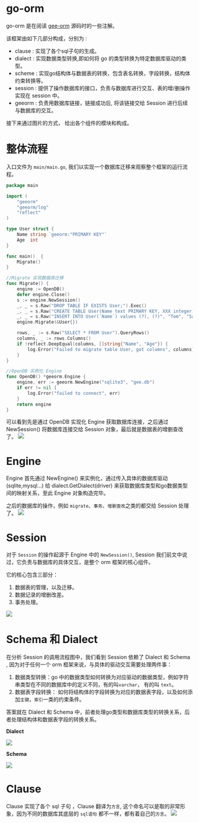 # go-orm

go-orm 是在阅读 [gee-orm](https://github.com/geektutu/7days-golang/tree/master/gee-orm) 源码时的一些注解。

该框架由如下几部分构成，分别为 :
- clause  : 实现了各个sql子句的生成。
- dialect : 实现数据类型转换,即如何将 go 的类型转换为特定数据库驱动的类型。
- scheme  : 实现go结构体与数据表的转换，包含表名转换，字段转换，结构体约束转换等。
- session : 提供了操作数据库的接口，负责与数据库进行交互、表的增/删操作实现在 session 中。
- geeorm  : 负责用数据库链接，链接成功后, 将该链接交给 Session 进行后续与数据库的交互。

接下来通过图片的方式， 给出各个组件的模块和构成。

# 整体流程
入口文件为 `main/main.go`, 我们以实现一个数据库迁移来观察整个框架的运行流程。
```go
package main

import (
	"geeorm"
	"geeorm/log"
	"reflect"
)

type User struct {
	Name string `geeorm:"PRIMARY KEY"`
	Age  int
}

func main()  {
	Migrate()
}

//Migrate 实现数据库迁移
func Migrate() {
	engine := OpenDB()
	defer engine.Close()
	s := engine.NewSession()
	_, _ = s.Raw("DROP TABLE IF EXISTS User;").Exec()
	_, _ = s.Raw("CREATE TABLE User(Name text PRIMARY KEY, XXX integer);").Exec()
	_, _ = s.Raw("INSERT INTO User(`Name`) values (?), (?)", "Tom", "Sam").Exec()
	engine.Migrate(&User{})

	rows, _ := s.Raw("SELECT * FROM User").QueryRows()
	columns, _ := rows.Columns()
	if !reflect.DeepEqual(columns, []string{"Name", "Age"}) {
		log.Error("Failed to migrate table User, got columns", columns)
	}
}

//OpenDB 实例化 Engine
func OpenDB() *geeorm.Engine {
	engine, err := geeorm.NewEngine("sqlite3", "gee.db")
	if err != nil {
		log.Error("failed to connect", err)
	}
	return engine
}
```
 可以看到先是通过 OpenDB 实现化 Engine 获取数据库连接，之后通过 NewSession() 将数据库连接交给 Session 对象，最后就是数据表的增删查改了。
![](svg/main.svg)


# Engine
Engine 首先通过 NewEngine() 来实例化，通过传入具体的数据库驱动(sqlite,mysql...) 给 dialect.GetDialect(driver) 
来获取数据库类型和go数据类型间的映射关系，至此 Engine 对象构造完毕。

之后的数据库的操作，例如 `migrate`、`事务`、`增删查改`之类的都交给 Session 处理了。 
![](svg/engine.svg)

# Session
对于 `Session` 的操作起源于 Engine 中的 `NewSession()`, Session 我们前文中说过，它负责与数据库的具体交互，是整个 orm 框架的核心组件。

它的核心包含三部分：
1. 数据表的管理，以及迁移。
2. 数据记录的增删改差。
3. 事务处理。

![](svg/session.svg)

# Schema 和 Dialect
在分析 Session 的调用流程图中，我们看到 Session 依赖了 Dialect 和 Schema , 因为对于任何一个 orm 框架来说，与具体的驱动交互需要处理两件事：
1. 数据类型转换：go 中的数据类型如何转换为对应驱动的数据类型，例如字符串类型在不同的数据库中的定义不同，有的叫`varchar`， 有的叫 `text`。
2. 数据表字段转换： 如何将结构体的字段转换为对应的数据表字段，以及如何添加`主键`，`索引`一类的约束条件。

答案就在 Dialect 和 Schema 中，前者处理go类型和数据库类型的转换关系，后者处理结构体和数据表字段的转换关系。

**Dialect**

![](svg/dialect.svg)

**Schema**

![](svg/schema.svg)

# Clause
Clause 实现了各个 sql 子句 ，Clause 翻译为`方言`, 这个命名可以是取的非常形象，因为不同的数据库其底层的 `sql语句` 都不一样，都有着自己的`方言`。
![](svg/clause.svg)

